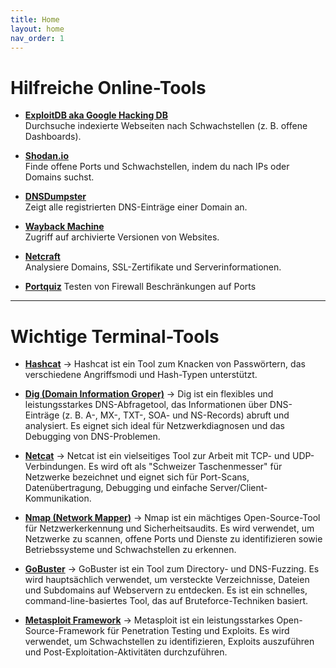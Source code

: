 ```yaml
---
title: Home
layout: home
nav_order: 1
---
```


# **Hilfreiche Online-Tools**

- **[ExploitDB aka Google Hacking DB](https://www.exploit-db.com/)**  
  Durchsuche indexierte Webseiten nach Schwachstellen (z. B. offene Dashboards).

- **[Shodan.io](https://www.shodan.io/)**  
  Finde offene Ports und Schwachstellen, indem du nach IPs oder Domains suchst.

- **[DNSDumpster](https://dnsdumpster.com/)**  
  Zeigt alle registrierten DNS-Einträge einer Domain an.

- **[Wayback Machine](https://web.archive.org/)**  
  Zugriff auf archivierte Versionen von Websites.

- **[Netcraft](https://www.netcraft.com/tools/)**  
  Analysiere Domains, SSL-Zertifikate und Serverinformationen.

- **[Portquiz](http://portquiz.net/)**
  Testen von Firewall Beschränkungen auf Ports 
---

# **Wichtige Terminal-Tools**

- **[Hashcat](https://ffischbach.github.io/jpt-notes/hashcat.html#hashcat)** -> Hashcat ist ein Tool zum Knacken von Passwörtern, das verschiedene Angriffsmodi und Hash-Typen unterstützt.
  
- **[Dig (Domain Information Groper)](https://ffischbach.github.io/jpt-notes/dig.html#dig-domain-information-groper)** -> Dig ist ein flexibles und leistungsstarkes DNS-Abfragetool, das Informationen über DNS-Einträge (z. B. A-, MX-, TXT-, SOA- und NS-Records) abruft und analysiert. Es eignet sich ideal für Netzwerkdiagnosen und das Debugging von DNS-Problemen.
  
- **[Netcat](https://ffischbach.github.io/jpt-notes/netcat.html#netcat)** -> Netcat ist ein vielseitiges Tool zur Arbeit mit TCP- und UDP-Verbindungen. Es wird oft als "Schweizer Taschenmesser" für Netzwerke bezeichnet und eignet sich für Port-Scans, Datenübertragung, Debugging und einfache Server/Client-Kommunikation.
  
- **[Nmap (Network Mapper)](https://ffischbach.github.io/jpt-notes/nmap.html#nmap)** -> Nmap ist ein mächtiges Open-Source-Tool für Netzwerkerkennung und Sicherheitsaudits. Es wird verwendet, um Netzwerke zu scannen, offene Ports und Dienste zu identifizieren sowie Betriebssysteme und Schwachstellen zu erkennen.
  
- **[GoBuster](https://ffischbach.github.io/jpt-notes/gobuster.html#gobuster)** -> GoBuster ist ein Tool zum Directory- und DNS-Fuzzing. Es wird hauptsächlich verwendet, um versteckte Verzeichnisse, Dateien und Subdomains auf Webservern zu entdecken. Es ist ein schnelles, command-line-basiertes Tool, das auf Bruteforce-Techniken basiert.

- **[Metasploit Framework](https://ffischbach.github.io/jpt-notes/metasploit.html#metasploit-framework)** -> Metasploit ist ein leistungsstarkes Open-Source-Framework für Penetration Testing und Exploits. Es wird verwendet, um Schwachstellen zu identifizieren, Exploits auszuführen und Post-Exploitation-Aktivitäten durchzuführen.

